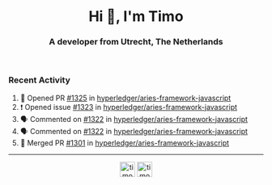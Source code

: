 <h1 align="center">Hi 👋, I'm Timo</h1>
<h3 align="center">A developer from Utrecht, The Netherlands</h3>
<br/>
<!-- https://github.com/rahuldkjain/github-profile-readme-generator --!>

<!--  <p align="left"><img src="https://github-readme-stats.vercel.app/api?username=timoglastra&show_icons=true&count_private=true&" alt="timoglastra" /></p> --!>

<!--
Github language stats
<p align="left"><img src="https://github-readme-stats.vercel.app/api/top-langs/?username=timoglastra&layout=compact" alt="timoglastra" /><p>
-->

<!-- Codestats language stats -->
<!-- <p align="left"><img src="https://codestats-readme.vercel.app/api/top-langs/?username=timoglastra&layout=compact&language_count=12" alt="timoglastra" /><p>    --!>
  
<h3>Recent Activity</h3>

<!--START_SECTION:activity-->
1. 💪 Opened PR [#1325](https://github.com/hyperledger/aries-framework-javascript/pull/1325) in [hyperledger/aries-framework-javascript](https://github.com/hyperledger/aries-framework-javascript)
2. ❗️ Opened issue [#1323](https://github.com/hyperledger/aries-framework-javascript/issues/1323) in [hyperledger/aries-framework-javascript](https://github.com/hyperledger/aries-framework-javascript)
3. 🗣 Commented on [#1322](https://github.com/hyperledger/aries-framework-javascript/issues/1322) in [hyperledger/aries-framework-javascript](https://github.com/hyperledger/aries-framework-javascript)
4. 🗣 Commented on [#1322](https://github.com/hyperledger/aries-framework-javascript/issues/1322) in [hyperledger/aries-framework-javascript](https://github.com/hyperledger/aries-framework-javascript)
5. 🎉 Merged PR [#1301](https://github.com/hyperledger/aries-framework-javascript/pull/1301) in [hyperledger/aries-framework-javascript](https://github.com/hyperledger/aries-framework-javascript)
<!--END_SECTION:activity-->

---

<p align="center">
<a href="https://twitter.com/timoglastra" target="blank"><img align="center" src="https://cdn.jsdelivr.net/npm/simple-icons@3.0.1/icons/twitter.svg" alt="timoglastra" height="30" width="30" /></a>
<a href="https://linkedin.com/in/timoglastra" target="blank"><img align="center" src="https://cdn.jsdelivr.net/npm/simple-icons@3.0.1/icons/linkedin.svg" alt="timoglastra" height="30" width="30" /></a>
</p>



